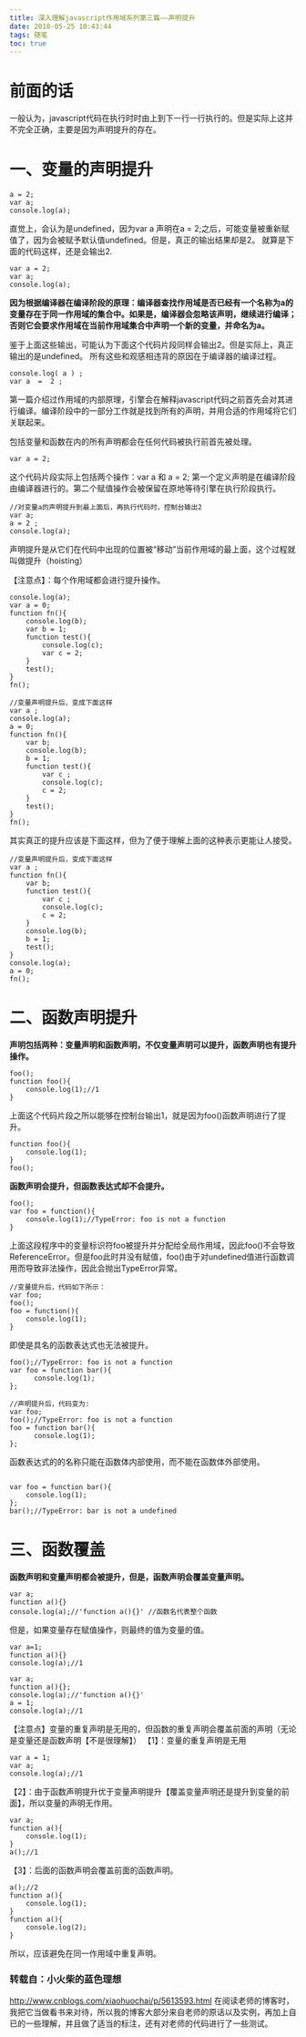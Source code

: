 ```yaml
---
title: 深入理解javascript作用域系列第三篇——声明提升
date: 2018-05-25 10:43:44
tags: 随笔
toc: true
---
```


# 前面的话
一般认为，javascript代码在执行时时由上到下一行一行执行的。但是实际上这并不完全正确，主要是因为声明提升的存在。

# 一、变量的声明提升
```
a = 2;
var a;
console.log(a);
```
直觉上，会认为是undefined，因为var a 声明在a = 2;之后，可能变量被重新赋值了，因为会被赋予默认值undefined。但是，真正的输出结果却是2。
就算是下面的代码这样，还是会输出2.
```
var a = 2;
var a;
console.log(a);
```
**因为根据编译器在编译阶段的原理：编译器查找作用域是否已经有一个名称为a的变量存在于同一作用域的集合中。如果是，编译器会忽略该声明，继续进行编译；否则它会要求作用域在当前作用域集合中声明一个新的变量，并命名为a。**

<!-- more -->

鉴于上面这些输出，可能认为下面这个代码片段同样会输出2。但是实际上，真正输出的是undefined。
所有这些和观感相违背的原因在于编译器的编译过程。
```
console.log( a ) ;
var a  =  2 ;
```
第一篇介绍过作用域的内部原理，引擎会在解释javascript代码之前首先会对其进行编译。编译阶段中的一部分工作就是找到所有的声明，并用合适的作用域将它们关联起来。

包括变量和函数在内的所有声明都会在任何代码被执行前首先被处理。
```
var a = 2;
```
这个代码片段实际上包括两个操作：var a 和 a = 2;
第一个定义声明是在编译阶段由编译器进行的。第二个赋值操作会被保留在原地等待引擎在执行阶段执行。
```
//对变量a的声明提升到最上面后，再执行代码时，控制台输出2
var a;
a = 2 ;
console.log(a);
```
声明提升是从它们在代码中出现的位置被“移动”当前作用域的最上面，这个过程就叫做提升（hoisting）

【注意点】：每个作用域都会进行提升操作。
```
console.log(a);
var a = 0;
function fn(){
    console.log(b);
    var b = 1;
    function test(){
        console.log(c);
        var c = 2;
    }
    test();
}
fn();
```
```
//变量声明提升后，变成下面这样
var a ;
console.log(a);
a = 0;
function fn(){
    var b;
    console.log(b);
    b = 1;
    function test(){
        var c ;
        console.log(c);
        c = 2;
    }
    test();
}
fn();
```
其实真正的提升应该是下面这样，但为了便于理解上面的这种表示更能让人接受。
```
//变量声明提升后，变成下面这样
var a ;
function fn(){
    var b;
    function test(){
        var c ;
        console.log(c);
        c = 2;
    }
    console.log(b);
    b = 1;
    test();
}
console.log(a);
a = 0;
fn();
```
# 二、函数声明提升
**声明包括两种：变量声明和函数声明，不仅变量声明可以提升，函数声明也有提升操作。**
```
foo();
function foo(){
    console.log(1);//1
}
```
上面这个代码片段之所以能够在控制台输出1，就是因为foo()函数声明进行了提升。
```
function foo(){
    console.log(1);
}
foo();
```
**函数声明会提升，但函数表达式却不会提升。**
```
foo();
var foo = function(){
    console.log(1);//TypeError: foo is not a function
}
```
上面这段程序中的变量标识符foo被提升并分配给全局作用域，因此foo()不会导致ReferenceError。但是foo此时并没有赋值，foo()由于对undefined值进行函数调用而导致非法操作，因此会抛出TypeError异常。
```
//变量提升后，代码如下所示：
var foo;
foo();
foo = function(){
    console.log(1);
}
```
即使是具名的函数表达式也无法被提升。
```
foo();//TypeError: foo is not a function
var foo = function bar(){
      console.log(1);
};
```
```
//声明提升后，代码变为:
var foo;
foo();//TypeError: foo is not a function
foo = function bar(){
      console.log(1);
};
```
函数表达式的的名称只能在函数体内部使用，而不能在函数体外部使用。
```

var foo = function bar(){
    console.log(1);
};
bar();//TypeError: bar is not a undefined
```

# 三、函数覆盖
**函数声明和变量声明都会被提升，但是，函数声明会覆盖变量声明。**
```
var a;
function a(){}
console.log(a);//'function a(){}' //函数名代表整个函数
```
但是，如果变量存在赋值操作，则最终的值为变量的值。
```
var a=1;
function a(){}
console.log(a);//1
```
```
var a;
function a(){};
console.log(a);//'function a(){}'
a = 1;
console.log(a);//1
```
【注意点】变量的重复声明是无用的，但函数的重复声明会覆盖前面的声明（无论是变量还是函数声明【不是很理解】）
【1】：变量的重复声明是无用
```
var a = 1;
var a;
console.log(a);//1
```
【2】：由于函数声明提升优于变量声明提升【覆盖变量声明还是提升到变量的前面】，所以变量的声明无作用。
```
var a;
function a(){
    console.log(1);
}
a();//1
```
【3】：后面的函数声明会覆盖前面的函数声明。
```
a();//2
function a(){
    console.log(1);
}
function a(){
    console.log(2);
}
```
所以，应该避免在同一作用域中重复声明。

### 转载自：小火柴的蓝色理想
<http://www.cnblogs.com/xiaohuochai/p/5613593.html>
在阅读老师的博客时，我把它当做看书来对待，所以我的博客大部分来自老师的原话以及实例，再加上自已的一些理解，并且做了适当的标注，还有对老师的代码进行了一些测试。